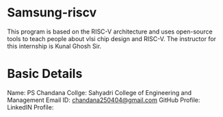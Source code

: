 # Samsung-riscv
This program is based on the RISC-V   architecture and uses open-source tools to teach people about vlsi chip design and RISC-V. The instructor for this internship is Kunal Ghosh Sir.

# Basic Details
Name: PS Chandana
Collge: Sahyadri College of Engineering and Management
Email ID: chandana250404@gmail.com
GitHub Profile:
LinkedIN Profile:      

  
